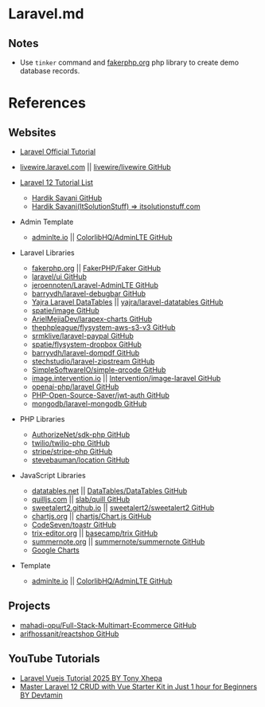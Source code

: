 # Laravel.md

## Notes

* Use `tinker` command and [fakerphp.org](https://fakerphp.org/) php library to create demo database records.

# References

## Websites

* [Laravel Official Tutorial](https://laravel.com/docs/12.x)
* [livewire.laravel.com](https://livewire.laravel.com/) || [livewire/livewire GitHub](https://github.com/livewire/livewire)
* [Laravel 12 Tutorial List](https://www.itsolutionstuff.com/laravel-tutorial)
  * [Hardik Savani GitHub](https://github.com/savanihd)
  * [Hardik Savani(ItSolutionStuff) => itsolutionstuff.com](https://www.youtube.com/@savanihd/playlists)

* Admin Template
  * [adminlte.io](https://adminlte.io/) || [ColorlibHQ/AdminLTE GitHub](https://github.com/ColorlibHQ/AdminLTE)

* Laravel Libraries
  * [fakerphp.org](https://fakerphp.org/) || [FakerPHP/Faker GitHub](https://github.com/FakerPHP/Faker)
  * [laravel/ui GitHub](https://github.com/laravel/ui)
  * [jeroennoten/Laravel-AdminLTE GitHub](https://github.com/jeroennoten/Laravel-AdminLTE)
  * [barryvdh/laravel-debugbar GitHub](https://github.com/barryvdh/laravel-debugbar)
  * [Yajra Laravel DataTables](https://yajrabox.com/docs/laravel-datatables/12.0/) || [yajra/laravel-datatables GitHub](https://github.com/yajra/laravel-datatables)
  * [spatie/image GitHub](https://github.com/spatie/image)
  * [ArielMejiaDev/larapex-charts GitHub](https://github.com/ArielMejiaDev/larapex-charts)
  * [thephpleague/flysystem-aws-s3-v3 GitHub](https://github.com/thephpleague/flysystem-aws-s3-v3)
  * [srmklive/laravel-paypal GitHub](https://github.com/srmklive/laravel-paypal)
  * [spatie/flysystem-dropbox GitHub](https://github.com/spatie/flysystem-dropbox)
  * [barryvdh/laravel-dompdf GitHub](https://github.com/barryvdh/laravel-dompdf)
  * [stechstudio/laravel-zipstream GitHub](https://github.com/stechstudio/laravel-zipstream)
  * [SimpleSoftwareIO/simple-qrcode GitHub](https://github.com/SimpleSoftwareIO/simple-qrcode)
  * [image.intervention.io](https://image.intervention.io/v3) || [Intervention/image-laravel GitHub](https://github.com/Intervention/image-laravel)
  * [openai-php/laravel GitHub](https://github.com/openai-php/laravel)
  * [PHP-Open-Source-Saver/jwt-auth GitHub](https://github.com/PHP-Open-Source-Saver/jwt-auth)
  * [mongodb/laravel-mongodb GitHub](https://github.com/mongodb/laravel-mongodb)

* PHP Libraries
  * [AuthorizeNet/sdk-php GitHub](https://github.com/AuthorizeNet/sdk-php)
  * [twilio/twilio-php GitHub](https://github.com/twilio/twilio-php)
  * [stripe/stripe-php GitHub](https://github.com/stripe/stripe-php)
  * [stevebauman/location GitHub](https://github.com/stevebauman/location)

* JavaScript Libraries
  * [datatables.net](https://datatables.net/) || [DataTables/DataTables GitHub](https://github.com/DataTables/DataTables)
  * [quilljs.com](https://quilljs.com/) || [slab/quill GitHub](https://github.com/slab/quill)
  * [sweetalert2.github.io](https://sweetalert2.github.io/) || [sweetalert2/sweetalert2 GitHub](https://github.com/sweetalert2/sweetalert2)
  * [chartjs.org](https://www.chartjs.org/) || [chartjs/Chart.js GitHub](https://github.com/chartjs/Chart.js)
  * [CodeSeven/toastr GitHub](https://github.com/CodeSeven/toastr)
  * [trix-editor.org](https://trix-editor.org/) || [basecamp/trix GitHub](https://github.com/basecamp/trix)
  * [summernote.org](https://summernote.org/) || [summernote/summernote GitHub](https://github.com/summernote/summernote)
  * [Google Charts](https://developers.google.com/chart)

* Template
  * [adminlte.io](https://adminlte.io/) || [ColorlibHQ/AdminLTE GitHub](https://github.com/ColorlibHQ/AdminLTE)

## Projects

* [mahadi-opu/Full-Stack-Multimart-Ecommerce GitHub](https://github.com/mahadi-opu/Full-Stack-Multimart-Ecommerce)
* [arifhossanit/reactshop GitHub](https://github.com/arifhossanit/reactshop)

## YouTube Tutorials

* [Laravel Vuejs Tutorial 2025 BY Tony Xhepa](https://www.youtube.com/playlist?list=PL6tf8fRbavl1iuyG8CbUzL_GoCwL2OLxN)
* [Master Laravel 12 CRUD with Vue Starter Kit in Just 1 hour for Beginners BY Devtamin](https://www.youtube.com/watch?v=9zqgnlHNz44)
